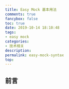 ```yaml
---
title: Easy Mock 基本用法
comments: true
fancybox: false
toc: true
date: 2019-10-14 18:10:48
tags:
- easy mock
categories:
- 技术相关
description:
permalink: easy-mock-syntax
top:
---
```

<h2 id="intro">前言</h2>
<!--more-->